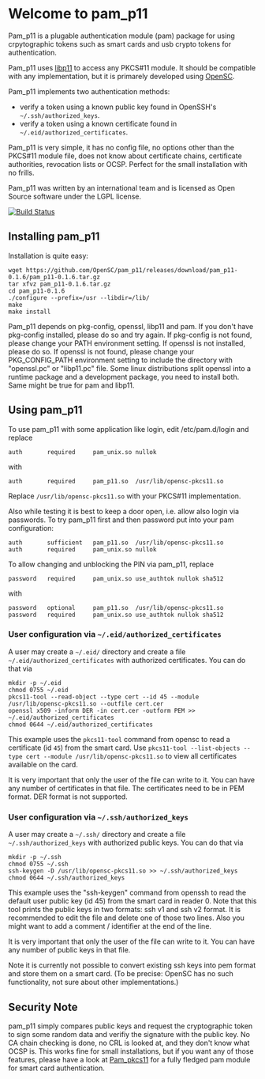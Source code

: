 # Welcome to pam_p11

Pam_p11 is a plugable authentication module (pam) package for using crpytographic tokens such as smart cards and usb crypto tokens for authentication.

Pam_p11 uses [libp11](https://github.com/OpenSC/libp11/) to access any PKCS#11 module. It should be compatible with any implementation, but it is primarely developed using [OpenSC](https://github.com/OpenSC/OpenSC/).

Pam_p11 implements two authentication methods:

- verify a token using a known public key found in OpenSSH's `~/.ssh/authorized_keys`.
- verify a token using a known certificate found in `~/.eid/authorized_certificates`.

Pam_p11 is very simple, it has no config file, no options other than the PKCS#11 module file, does not know about certificate chains, certificate authorities, revocation lists or OCSP. Perfect for the small installation with no frills.

Pam_p11 was written by an international team and is licensed as Open Source software under the LGPL license.

[![Build Status](https://travis-ci.org/OpenSC/pam_p11.svg?branch=master)](https://travis-ci.org/OpenSC/pam_p11)

## Installing pam_p11

Installation is quite easy:

```
wget https://github.com/OpenSC/pam_p11/releases/download/pam_p11-0.1.6/pam_p11-0.1.6.tar.gz
tar xfvz pam_p11-0.1.6.tar.gz
cd pam_p11-0.1.6
./configure --prefix=/usr --libdir=/lib/
make
make install
```

Pam_p11 depends on pkg-config, openssl, libp11 and pam.  If you don't have pkg-config installed, please do so and try again.  If pkg-config is not found, please change your PATH environment setting.  If openssl is not installed, please do so. If openssl is not found, please change your PKG_CONFIG_PATH environment setting to include the directory with "openssl.pc" or "libp11.pc" file. Some linux distributions split openssl into a runtime package and a development package, you need to install both. Same might be true for pam and libp11.

## Using pam_p11

To use pam_p11 with some application like login, edit /etc/pam.d/login and replace

```
auth       required     pam_unix.so nullok
```

with

```
auth       required     pam_p11.so  /usr/lib/opensc-pkcs11.so
```

Replace `/usr/lib/opensc-pkcs11.so` with your PKCS#11 implementation.

Also while testing it is best to keep a door open, i.e. allow also login via passwords. To try pam_p11 first and then password put into your pam configuration:

```
auth       sufficient   pam_p11.so  /usr/lib/opensc-pkcs11.so
auth       required     pam_unix.so nullok
```

To allow changing and unblocking the PIN via pam_p11, replace

```
password   required     pam_unix.so use_authtok nullok sha512
```

with
```
password   optional     pam_p11.so  /usr/lib/opensc-pkcs11.so
password   required     pam_unix.so use_authtok nullok sha512
```

### User configuration via `~/.eid/authorized_certificates`

A user may create a `~/.eid/` directory and create a file `~/.eid/authorized_certificates` with authorized certificates. You can do that via

```
mkdir -p ~/.eid
chmod 0755 ~/.eid
pkcs11-tool --read-object --type cert --id 45 --module /usr/lib/opensc-pkcs11.so --outfile cert.cer
openssl x509 -inform DER -in cert.cer -outform PEM >> ~/.eid/authorized_certificates
chmod 0644 ~/.eid/authorized_certificates
```

This example uses the `pkcs11-tool` command from opensc to read a certificate (id `45`) from the smart card. Use `pkcs11-tool --list-objects --type cert --module /usr/lib/opensc-pkcs11.so` to view all certificates available on the card.

It is very important that only the user of the file can write to it. You can have any number of certificates in that file. The certificates need to be in PEM format. DER format is not supported.

### User configuration via `~/.ssh/authorized_keys`

A user may create a `~/.ssh/` directory and create a file `~/.ssh/authorized_keys` with authorized public keys. You can do that via

```
mkdir -p ~/.ssh
chmod 0755 ~/.ssh
ssh-keygen -D /usr/lib/opensc-pkcs11.so >> ~/.ssh/authorized_keys
chmod 0644 ~/.ssh/authorized_keys
```

This example uses the "ssh-keygen" command from openssh to read the default user public key (id 45) from the smart card in reader 0.  Note that this tool prints the public keys in two formats: ssh v1 and ssh v2 format. It is recommended to edit the file and delete one of those two lines. Also you might want to add a comment / identifier at the end of the line.

It is very important that only the user of the file can write to it.  You can have any number of public keys in that file.

Note it is currently not possible to convert existing ssh keys into pem format and store them on a smart card. (To be precise: OpenSC has no such functionality, not sure about other implementations.)

## Security Note

pam_p11 simply compares public keys and request the cryptographic token to sign some random data and verifiy the signature with the public key. No CA chain checking is done, no CRL is looked at, and they don't know what OCSP is. This works fine for small installations, but if you want any of those features, please have a look at [Pam_pkcs11](https://github.com/OpenSC/pam_pkcs11) for a fully fledged pam module for smart card authentication.
